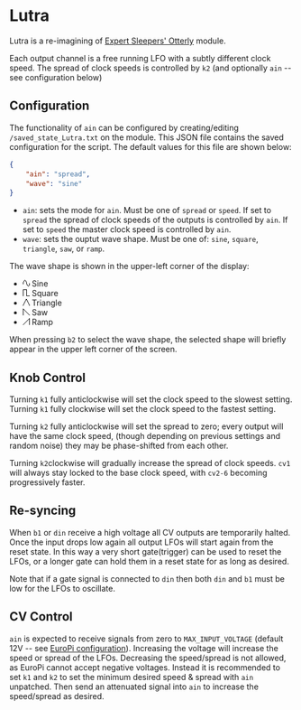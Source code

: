 # Lutra

Lutra is a re-imagining of [Expert Sleepers' Otterly](https://expert-sleepers.co.uk/otterley.html) module.

Each output channel is a free running LFO with a subtly different clock speed. The spread of clock speeds is controlled
by `k2` (and optionally `ain` -- see configuration below)

## Configuration

The functionality of `ain` can be configured by creating/editing `/saved_state_Lutra.txt` on the module. This JSON file
contains the saved configuration for the script.  The default values for this file are shown below:

```json
{
    "ain": "spread",
    "wave": "sine"
}
```

- `ain`: sets the mode for `ain`. Must be one of `spread` or `speed`.  If set to `spread` the spread of clock speeds
  of the outputs is controlled by `ain`.  If set to `speed` the master clock speed is controlled by `ain`.
- `wave`: sets the ouptut wave shape. Must be one of: `sine`, `square`, `triangle`, `saw`, or `ramp`.

The wave shape is shown in the upper-left corner of the display:
- ![Sine Wave](./lutra-docs/wave_sine.png) Sine
- ![Square Wave](./lutra-docs/wave_square.png) Square
- ![Triangle Wave](./lutra-docs/wave_triangle.png) Triangle
- ![Saw Wave](./lutra-docs/wave_saw.png) Saw
- ![Ramp Wave](./lutra-docs/wave_ramp.png) Ramp

When pressing `b2` to select the wave shape, the selected shape will briefly appear in the upper left corner of the
screen.

## Knob Control

Turning `k1` fully anticlockwise will set the clock speed to the slowest setting. Turning `k1` fully clockwise will set
the clock speed to the fastest setting.

Turning `k2` fully anticlockwise will set the spread to zero; every output will have the same clock speed, (though
depending on previous settings and random noise) they may be phase-shifted from each other.

Turning `k2`clockwise will gradually increase the spread of clock speeds. `cv1` will always stay locked to the base
clock speed, with `cv2-6` becoming progressively faster.

## Re-syncing

When `b1` or `din` receive a high voltage all CV outputs are temporarily halted.  Once the input drops low again
all output LFOs will start again from the reset state.  In this way a very short gate(trigger) can be used to reset
the LFOs, or a longer gate can hold them in a reset state for as long as desired.

Note that if a gate signal is connected to `din` then both `din` and `b1` must be low for the LFOs to oscillate.

## CV Control

`ain` is expected to receive signals from zero to `MAX_INPUT_VOLTAGE` (default 12V -- see
[EuroPi configuration](/software/CONFIGURATION.md)).  Increasing the voltage will increase the speed or spread of
the LFOs.  Decreasing the speed/spread is not allowed, as EuroPi cannot accept negative voltages.  Instead it is
recommended to set `k1` and `k2` to set the minimum desired speed & spread with `ain` unpatched. Then send an
attenuated signal into `ain` to increase the speed/spread as desired.
